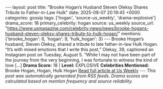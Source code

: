 --- layout: post title: "Brooke Hogan’s Husband Steven Oleksy Shares Tribute to Father-in-Law Hulk" date: 2025-08-07 20:19:45 +0000 categories: gossip tags: ['hogan', 'source-us_weekly', 'drama-explosive'] drama_score: 18 primary_celebrity: hogan source: us_weekly source_url: "https://www.usmagazine.com/celebrity-news/news/brooke-hogans-husband-steven-oleksy-shares-tribute-to-hulk-hogan/" mentions: {'brooke_hogan': 6, 'hogan': 9, 'hulk_hogan': 3} --- Brooke Hogan’s husband, Steven Oleksy, shared a tribute to late father-in-law Hulk Hogan. “It’s with mixed emotions that I write this post,” Oleksy, 39, captioned an Instagram post on Tuesday, August 5. “While I may not have been part of the journey from the very beginning, I was fortunate to witness the kind of love […] **Drama Score:** 18 | **Level:** EXPLOSIVE **Celebrities Mentioned:** Brooke Hogan, Hogan, Hulk Hogan [Read full article at Us Weekly](https://www.usmagazine.com/celebrity-news/news/brooke-hogans-husband-steven-oleksy-shares-tribute-to-hulk-hogan/) --- *This post was automatically generated from RSS feeds. Drama scores are calculated based on mention frequency and source reliability.*